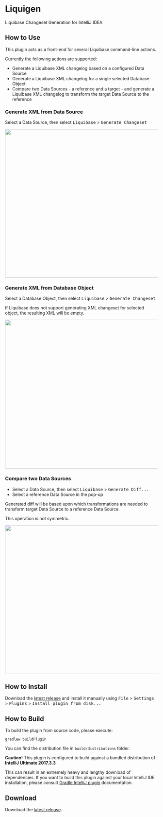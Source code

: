 # Liquigen
>
Liquibase Changeset Generation for IntelliJ IDEA
>
## How to Use
This plugin acts as a front-end for several Liquibase command-line actions.

Currently the following actions are supported:
- Generate a Liquibase XML changelog based on a configured Data Source
- Generate a Liquibase XML changelog for a single selected Database Object
- Compare two Data Sources - a reference and a target - and generate a Liquibase XML changelog
to transform the target Data Source to the reference

### Generate XML from Data Source
Select a Data Source, then select <kbd>Liquibase</kbd> > <kbd>Generate Changeset</kbd>

<img src="https://raw.githubusercontent.com/iman89/liquigen/master/doc/liquigen_generate_data_source.png" width="735" height="490" />

### Generate XML from Database Object
Select a Database Object, then select <kbd>Liquibase</kbd> > <kbd>Generate Changeset</kbd>

If Liquibase does not support generating XML changeset for selected object, the resulting XML will be empty.

<img src="https://raw.githubusercontent.com/iman89/liquigen/master/doc/liquigen_generate_db_object.png" width="735" height="490" />

### Compare two Data Sources
- Select a Data Source, then select <kbd>Liquibase</kbd> > <kbd>Generate Diff...</kbd>
- Select a reference Data Source in the pop-up

Generated diff will be based upon which transformations are needed to transform target Data Source to a reference Data Source.

This operation is not symmetric.

<img src="https://raw.githubusercontent.com/iman89/liquigen/master/doc/liquigen_generate_diff.png" width="735" height="490" />

>
## How to Install
Download the [latest release](https://github.com/iman89/liquigen/releases) and install it manually using <kbd>File</kbd> > <kbd>Settings</kbd> > <kbd>Plugins</kbd> > <kbd>Install plugin from disk...</kbd>
>
## How to Build
To build the plugin from source code, please execute:
```
gradlew buildPlugin
```
You can find the distribution file in `build/distributions` folder.

**Caution!** This plugin is configured to build against a bundled distribution of **IntelliJ Ultimate 2017.3.3**

This can result in an extremely heavy and lengthy download of dependencies.
If you want to build this plugin against your local IntelliJ IDE installation, please consult
[Gradle IntelliJ plugin](https://github.com/JetBrains/gradle-intellij-plugin) documentation.
>
## Download
Download the [latest release](https://github.com/iman89/liquigen/releases).

